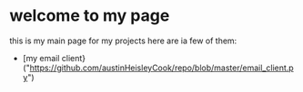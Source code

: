 # welcome to my page
this is my main page for my projects here are ia few of them:
- [my email client}("https://github.com/austinHeisleyCook/repo/blob/master/email_client.py")
  
